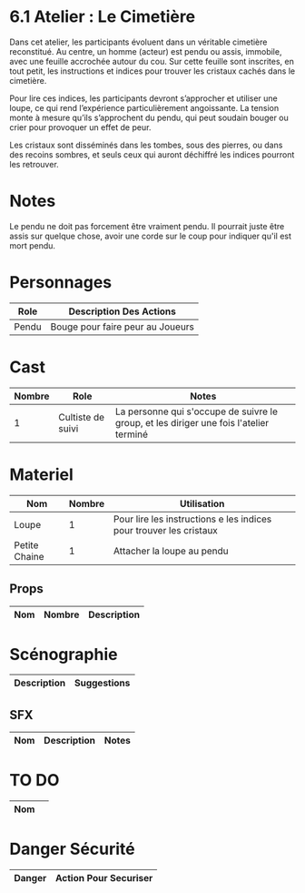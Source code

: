 # 6.1 Atelier : Le Cimetière

Dans cet atelier, les participants évoluent dans un véritable cimetière reconstitué. Au centre, un homme (acteur) est pendu ou assis, immobile, avec une feuille accrochée autour du cou. Sur cette feuille sont inscrites, en tout petit, les instructions et indices pour trouver les cristaux cachés dans le cimetière.

Pour lire ces indices, les participants devront s’approcher et utiliser une loupe, ce qui rend l’expérience particulièrement angoissante. La tension monte à mesure qu’ils s’approchent du pendu, qui peut soudain bouger ou crier pour provoquer un effet de peur.

Les cristaux sont disséminés dans les tombes, sous des pierres, ou dans des recoins sombres, et seuls ceux qui auront déchiffré les indices pourront les retrouver.

# Notes
Le pendu ne doit pas forcement être vraiment pendu.
Il pourrait juste être assis sur quelque chose, avoir une corde sur le coup pour indiquer qu'il est mort pendu.

# Personnages
| Role  | Description Des Actions          |
| ----- | -------------------------------- |
| Pendu | Bouge pour faire peur au Joueurs |

# Cast
| Nombre | Role              | Notes                                                                                  |
| ------ | ----------------- | -------------------------------------------------------------------------------------- |
| 1      | Cultiste de suivi | La personne qui s'occupe de suivre le group, et les diriger une fois l'atelier terminé |

# Materiel
| Nom           | Nombre | Utilisation                                                        |
| ------------- | ------ | ------------------------------------------------------------------ |
| Loupe         | 1      | Pour lire les instructions e les indices pour trouver les cristaux |
| Petite Chaine | 1      | Attacher la loupe au pendu                                         |

## Props
| Nom           | Nombre | Description                                    |
| ------------- | ------ | ---------------------------------------------- |

# Scénographie

| Description | Suggestions |
| ----------- | ----------- |


## SFX
| Nom                    | Description | Notes |
| ---------------------- | ----------- | ----- |

# TO DO
| Nom                                                            |     |
| -------------------------------------------------------------- | --- |

# Danger Sécurité
| Danger | Action Pour Securiser |
| ------ | --------------------- |